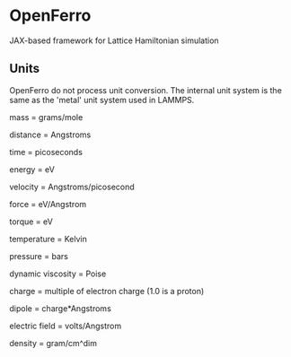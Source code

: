 # OpenFerro
JAX-based framework for Lattice Hamiltonian simulation


## Units
OpenFerro do not process unit conversion. The internal unit system is the same as the 'metal' unit system used in LAMMPS.

mass = grams/mole

distance = Angstroms

time = picoseconds

energy = eV

velocity = Angstroms/picosecond

force = eV/Angstrom

torque = eV

temperature = Kelvin

pressure = bars

dynamic viscosity = Poise

charge = multiple of electron charge (1.0 is a proton)

dipole = charge*Angstroms

electric field = volts/Angstrom

density = gram/cm^dim